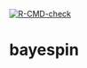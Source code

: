 [![R-CMD-check](https://github.com/simonsays1980/bayespin/actions/workflows/r-cmd-check.yml/badge.svg?branch=documentation)](https://github.com/simonsays1980/bayespin/actions/workflows/r-cmd-check.yml)

# bayespin
